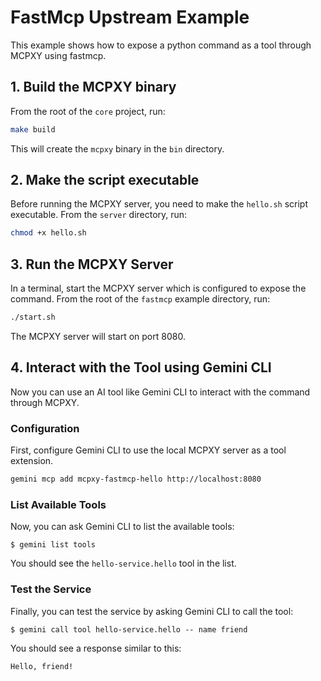 # FastMcp Upstream Example

This example shows how to expose a python command as a tool through MCPXY using fastmcp.

## 1. Build the MCPXY binary

From the root of the `core` project, run:

```bash
make build
```

This will create the `mcpxy` binary in the `bin` directory.

## 2. Make the script executable

Before running the MCPXY server, you need to make the `hello.sh` script executable. From the `server` directory, run:

```bash
chmod +x hello.sh
```

## 3. Run the MCPXY Server

In a terminal, start the MCPXY server which is configured to expose the command. From the root of the `fastmcp` example directory, run:

```bash
./start.sh
```

The MCPXY server will start on port 8080.

## 4. Interact with the Tool using Gemini CLI

Now you can use an AI tool like Gemini CLI to interact with the command through MCPXY.

### Configuration

First, configure Gemini CLI to use the local MCPXY server as a tool extension.
```bash
gemini mcp add mcpxy-fastmcp-hello http://localhost:8080
```

### List Available Tools

Now, you can ask Gemini CLI to list the available tools:

```
$ gemini list tools
```

You should see the `hello-service.hello` tool in the list.

### Test the Service

Finally, you can test the service by asking Gemini CLI to call the tool:

```
$ gemini call tool hello-service.hello -- name friend
```

You should see a response similar to this:

```
Hello, friend!
```